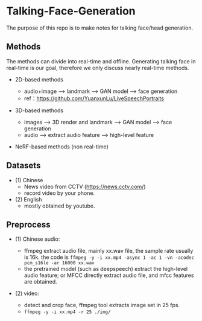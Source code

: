# Talking-Face-Generation
  The purpose of this repo is to make notes for talking face/head generation.

## Methods
  The methods can divide into real-time and offline. Generating talking face in real-time is our goal, therefore we only discuss nearly real-time methods.
* 2D-based methods
   * audio+image --> landmark --> GAN model --> face generation
   * ref：https://github.com/YuanxunLu/LiveSpeechPortraits
   
* 3D-based methods
    * images --> 3D render and landmark --> GAN model --> face generation
    * audio --> extract audio feature --> high-level feature
    
* NeRF-based methods (non real-time)

## Datasets
  * (1) Chinese
     * News video from CCTV (https://news.cctv.com/)
     * record video by your phone.
  * (2) English
     * mostly obtained by youtube.
     
## Preprocess
  * (1) Chinese audio: 
    * ffmpeg extract audio file, mainly xx.wav file, the sample rate usually is 16k. the code is `ffmpeg -y -i xx.mp4 -async 1 -ac 1 -vn -acodec pcm_s16le -ar 16000 xx.wav`
    * the pretrained model (such as deepspeech) extract the high-level audio feature; or MFCC directly extract audio file, and mfcc features are obtained.
    
  * (2) video: 
    * detect and crop face, ffmpeg tool extracts image set in 25 fps.
    * `ffmpeg -y -i xx.mp4 -r 25 ./img/`
 
